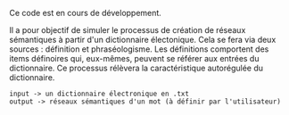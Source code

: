 Ce code est en cours de développement.

Il a pour objectif de simuler le processus de création de réseaux sémantiques à partir d'un dictionnaire électonique. Cela se fera via deux sources : définition et phraséologisme. Les définitions comportent des items définoires qui, eux-mêmes, peuvent se référer aux entrées du dictionnaire. Ce processus rélèvera la caractéristique autorégulée du dictionnaire. 


	input -> un dictionnaire électronique en .txt
	output -> réseaux sémantiques d'un mot (à définir par l'utilisateur)
